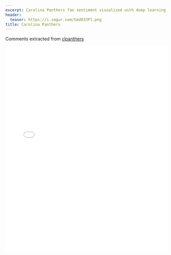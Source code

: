 ```yaml
---
excerpt: Carolina Panthers fan sentiment visualized with deep learning.
header:
  teaser: https://i.imgur.com/GedO33Pl.png
title: Carolina Panthers
---
```


Comments extracted from [r/panthers](https://reddit.com/r/panthers)
<iframe id="igraph" scrolling="no" style="border:none;" seamless="seamless" src="/plots/NFL/CAR.html" height="640" width="100%"></iframe>